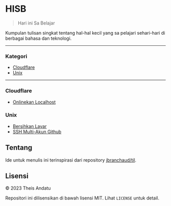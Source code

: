 # HISB

> Hari ini Sa Belajar

Kumpulan tulisan singkat tentang hal-hal kecil yang sa pelajari sehari-hari di berbagai bahasa dan teknologi.

---

### Kategori

* [Cloudflare](#cloudflare)
* [Unix](#unix)

---

### Cloudflare

- [Onlinekan Localhost](cloudflare/onlinekan-localhost.md)


### Unix

- [Bersihkan Layar](unix/bersihkan-layar.md)
- [SSH Multi-Akun Github](unix/multi-ssh-keys.md) 

## Tentang

Ide untuk menulis ini terinspirasi dari repository
[jbranchaud/til](https://github.com/jbranchaud/til).

## Lisensi

&copy; 2023 Theis Andatu

Repositori ini dilisensikan di bawah lisensi MIT. Lihat `LICENSE` untuk
detail.
